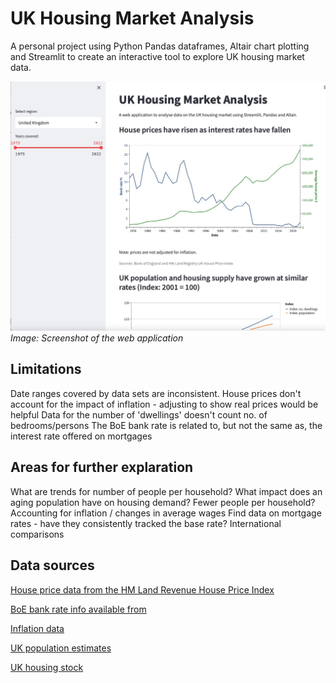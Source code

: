 # UK Housing Market Analysis
A personal project using Python Pandas dataframes, Altair chart plotting and Streamlit to create an interactive tool to explore UK housing market data.

![Figure 1](https://github.com/WorcestershireSource/housingAnalysis/blob/main/static/screenshot.jpeg)
*Image: Screenshot of the web application*

## Limitations
Date ranges covered by data sets are inconsistent.
House prices don't account for the impact of inflation - adjusting to show real prices would be helpful
Data for the number of 'dwellings' doesn't count no. of bedrooms/persons
The BoE bank rate is related to, but not the same as, the interest rate offered on mortgages

## Areas for further explaration
What are trends for number of people per household? 
What impact does an aging population have on housing demand? Fewer people per household?
Accounting for inflation / changes in average wages
Find data on mortgage rates - have they consistently tracked the base rate?
International comparisons

## Data sources
[House price data from the HM Land Revenue House Price Index](https://www.gov.uk/government/statistical-data-sets/uk-house-price-index-data-downloads-august-2022?utm_medium=GOV.UK&utm_source=summary&utm_campaign=UK_HPI_Summary&utm_term=9.30_19_10_22&utm_content=download_data)

[BoE bank rate info available from](https://www.bankofengland.co.uk/boeapps/database/Bank-Rate.asp)

[Inflation data](https://www.ons.gov.uk/economy/inflationandpriceindices/timeseries/l55o/mm23)

[UK population estimates](https://www.ons.gov.uk/peoplepopulationandcommunity/populationandmigration/populationestimates/datasets/populationestimatesforukenglandandwalesscotlandandnorthernireland)

[UK housing stock](https://www.ons.gov.uk/peoplepopulationandcommunity/housing/datasets/dwellingstockbytenureuk)

